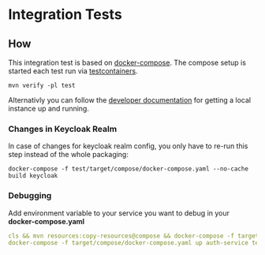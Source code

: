 # Integration Tests

## How

This integration test is based on [docker-compose](src/test/compose/docker-compose.yaml). The compose setup is started each test run via [testcontainers](https://www.testcontainers.org/modules/docker_compose/).

```shell
mvn verify -pl test
```

Alternativly you can follow the [developer documentation](../docs/development.md) for getting a local instance up and running.

### Changes in Keycloak Realm

In case of changes for keycloak realm config, you only have to re-run this step instead of the whole packaging:

```shell
docker-compose -f test/target/compose/docker-compose.yaml --no-cache build keycloak
```

### Debugging

Add environment variable to your service you want to debug in your **docker-compose.yaml**

```yaml
cls && mvn resources:copy-resources@compose && docker-compose -f target/compose/docker-compose.yaml up -d --build kafka zookeep
docker-compose -f target/compose/docker-compose.yaml up auth-service tenant-service
